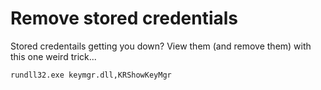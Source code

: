 ﻿# Remove stored credentials

Stored credentails getting you down? View them (and remove them) with this one weird trick...

    rundll32.exe keymgr.dll,KRShowKeyMgr
